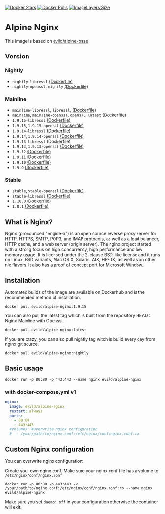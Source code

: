 [![Docker Stars](https://img.shields.io/docker/stars/evild/alpine-nginx.svg?style=flat-square)](https://hub.docker.com/r/evild/alpine-nginx/)
[![Docker Pulls](https://img.shields.io/docker/pulls/evild/alpine-nginx.svg?style=flat-square)](https://hub.docker.com/r/evild/alpine-nginx/)
[![ImageLayers Size](https://img.shields.io/imagelayers/image-size/evild/alpine-nginx/latest.svg?style=flat-square)](https://hub.docker.com/r/evild/alpine-nginx/)

# Alpine Nginx

This image is based on [evild/alpine-base](https://hub.docker.com/r/evild/alpine-base/)

## Version

### Nightly

- `nightly-libressl` [(Dockerfile)](https://github.com/Evild67/docker-alpine-nginx/blob/master/nightly/libressl/Dockerfile)
- `nightly-openssl`, `nightly` [(Dockerfile)](https://github.com/Evild67/docker-alpine-nginx/blob/master/nightly/openssl/Dockerfile)

### Mainline

- `mainline-libressl`, `libressl`, [(Dockerfile)](https://github.com/Evild67/docker-alpine-nginx/blob/master/mainline/libressl/Dockerfile)
- `mainline`, `mainline-openssl`, `openssl`, `latest` [(Dockerfile)](https://github.com/Evild67/docker-alpine-nginx/blob/master/mainline/openssl/Dockerfile)
- `1.9.15-libressl`  [(Dockerfile)](https://github.com/Evild67/docker-alpine-nginx/blob/26f2f9939c0d706b532749530499da069572783a/mainline/libressl/Dockerfile)
- `1.9.15`, `1.9.15-openssl` [(Dockerfile)](https://github.com/Evild67/docker-alpine-nginx/blob/26f2f9939c0d706b532749530499da069572783a/maineline/openssl/Dockerfile)
- `1.9.14-libressl`  [(Dockerfile)](https://github.com/Evild67/docker-alpine-nginx/blob/546d83c12ab16e5c997900d0bf473b8ca97f2c30/mainline/libressl/Dockerfile)
- `1.9.14`, `1.9.14-openssl` [(Dockerfile)](https://github.com/Evild67/docker-alpine-nginx/blob/6db861c6b14d45b1357e27ec90613b533196f43c/maineline/openssl/Dockerfile)
- `1.9.13-libressl` [(Dockerfile)](https://github.com/Evild67/docker-alpine-nginx/blob/master/libressl/Dockerfile)
- `1.9.13`, `1.9.13-openssl` [(Dockerfile)](https://github.com/Evild67/docker-alpine-nginx/blob/master/openssl/Dockerfile)
- `1.9.12` [(Dockerfile)](https://github.com/Evild67/docker-alpine-nginx/blob/03e9f3eaf49961ac482bd0eb462562f3f5809a50/Dockerfile)
- `1.9.11` [(Dockerfile)](https://github.com/Evild67/docker-alpine-nginx/blob/121a9b9d36a6f895d3af8d5ffcad7d751beec444/Dockerfile)
- `1.9.10` [(Dockerfile)](https://github.com/Evild67/docker-alpine-nginx/blob/e939de5fe2d82092c45d97379d681875d9f2e533/Dockerfile)
- `1.9.9` [(Dockerfile)](https://github.com/Evild67/docker-alpine-nginx/blob/69d6179fa9f4d939a73422ceaf31c9dd56f41d96/Dockerfile)

### Stable

- `stable`, `stable-openssl` [(Dockerfile)](https://github.com/Evild67/docker-alpine-nginx/blob/master/stable/openssl/Dockerfile)
- `stable-libressl` [(Dockerfile)](https://github.com/Evild67/docker-alpine-nginx/blob/master/stable/libressl/Dockerfile)
- `1.10.0` [(Dockerfile)](https://github.com/Evild67/docker-alpine-nginx/blob/a1afaef62c34dfd67f40616c2e4d3a59913ce14a/stable/openssl/Dockerfile)
- `1.8.1` [(Dockerfile)](https://github.com/Evild67/docker-alpine-nginx/blob/94288e4964c8261729c4103e4ce24077c8a1e67a/stable/openssl/Dockerfile)



## What is Nginx?
Nginx (pronounced "engine-x") is an open source reverse proxy server for HTTP, HTTPS, SMTP, POP3, and IMAP protocols, as well as a load balancer, HTTP cache, and a web server (origin server). The nginx project started with a strong focus on high concurrency, high performance and low memory usage. It is licensed under the 2-clause BSD-like license and it runs on Linux, BSD variants, Mac OS X, Solaris, AIX, HP-UX, as well as on other nix flavors. It also has a proof of concept port for Microsoft Window..

## Installation
Automated builds of the image are available on Dockerhub and is the recommended method of installation.
```
docker pull evild/alpine-nginx:1.9.15
```

You can also pull the latest tag which is built from the repository HEAD : Nginx Mainline with Openssl.
```
docker pull evild/alpine-nginx:latest
```

If you are crazy, you can also pull nightly tag witch is build every day from nginx git source.
```
docker pull evild/alpine-nginx:nightly
```


## Basic usage
```docker run -p 80:80 -p 443:443 --name nginx evild/alpine-nginx```

### with docker-compose.yml v1

```yml
nginx:
  image: evild/alpine-nginx
  restart: always
  ports:
    - 80:80
    - 443:443
  #volumes: #Overwrite nginx configuration
  #  - /your/path/to/nginx.conf:/etc/nginx/conf/nginx.conf:ro
```

## Custom Nginx configuration

You can overwrite nginx configuration:

Create your own nginx.conf. Make sure your nginx.conf file has a volume to ```/etc/nginx/conf/nginx.conf```

```docker run -p 80:80 -p 443:443 -v /your/path/to/nginx.conf:/etc/nginx/conf/nginx.conf:ro --name nginx evild/alpine-nginx```


Make sure you set ```daemon off``` in your configuration otherwise the container will exit.
